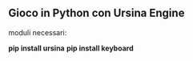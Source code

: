 ## Gioco in Python con Ursina Engine

moduli necessari:

**pip install ursina**
**pip install keyboard**
